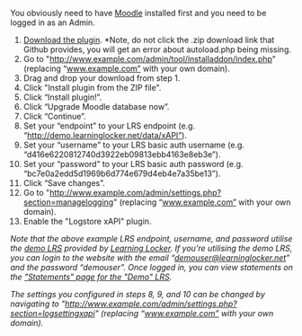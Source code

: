 You obviously need to have [Moodle](https://moodle.org/) installed first and you need to be logged in as an Admin.

1. [Download the plugin](../xapi.zip?raw=true). *Note, do not click the .zip download link that Github provides, you will get an error about autoload.php being missing.
2. Go to "http://www.example.com/admin/tool/installaddon/index.php" (replacing “www.example.com” with your own domain).
3. Drag and drop your download from step 1.
4. Click "Install plugin from the ZIP file".
5. Click “Install plugin!”.
6. Click “Upgrade Moodle database now”.
7. Click “Continue”.
8. Set your “endpoint” to your LRS endpoint (e.g. “http://demo.learninglocker.net/data/xAPI”).
9. Set your “username” to your LRS basic auth username (e.g. “d416e6220812740d3922eb09813ebb4163e8eb3e”).
10. Set your “password” to your LRS basic auth password (e.g. “bc7e0a2edd5d1969b6d774e679d4eb4e7a35be13”).
11. Click “Save changes”.
12. Go to "http://www.example.com/admin/settings.php?section=managelogging" (replacing “www.example.com” with your own domain).
13. Enable the "Logstore xAPI" plugin.

*Note that the above example LRS endpoint, username, and password utilise the [demo LRS](http://demo.learninglocker.net/) provided by [Learning Locker](http://learninglocker.net/). If you're utilising the demo LRS, you can login to the website with the email “demouser@learninglocker.net” and the password “demouser”. Once logged in, you can view statements on the ["Statements" page for the "Demo" LRS](http://demo.learninglocker.net/lrs/554a45e98fbdd7cd406c171e/statements).*

*The settings you configured in steps 8, 9, and 10 can be changed by navigating to "http://www.example.com/admin/settings.php?section=logsettingxapi" (replacing “www.example.com” with your own domain).*
